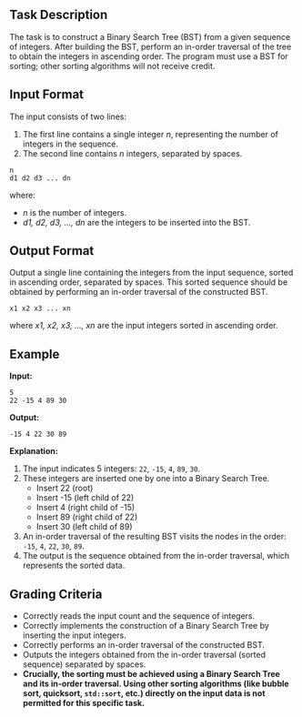 ## Task Description

The task is to construct a Binary Search Tree (BST) from a given sequence of integers. After building the BST, perform an in-order traversal of the tree to obtain the integers in ascending order. The program must use a BST for sorting; other sorting algorithms will not receive credit.

## Input Format

The input consists of two lines:

1.  The first line contains a single integer *n*, representing the number of integers in the sequence.
2.  The second line contains *n* integers, separated by spaces.

```
n
d1 d2 d3 ... dn
```

where:

*   *n* is the number of integers.
*   *d1, d2, d3, ..., dn* are the integers to be inserted into the BST.

## Output Format

Output a single line containing the integers from the input sequence, sorted in ascending order, separated by spaces. This sorted sequence should be obtained by performing an in-order traversal of the constructed BST.

```
x1 x2 x3 ... xn
```

where *x1, x2, x3, ..., xn* are the input integers sorted in ascending order.

## Example

**Input:**

```
5
22 -15 4 89 30
```

**Output:**

```
-15 4 22 30 89
```

**Explanation:**

1.  The input indicates 5 integers: `22`, `-15`, `4`, `89`, `30`.
2.  These integers are inserted one by one into a Binary Search Tree.
    *   Insert 22 (root)
    *   Insert -15 (left child of 22)
    *   Insert 4 (right child of -15)
    *   Insert 89 (right child of 22)
    *   Insert 30 (left child of 89)
3.  An in-order traversal of the resulting BST visits the nodes in the order: `-15`, `4`, `22`, `30`, `89`.
4.  The output is the sequence obtained from the in-order traversal, which represents the sorted data.

## Grading Criteria

*   Correctly reads the input count and the sequence of integers.
*   Correctly implements the construction of a Binary Search Tree by inserting the input integers.
*   Correctly performs an in-order traversal of the constructed BST.
*   Outputs the integers obtained from the in-order traversal (sorted sequence) separated by spaces.
*   **Crucially, the sorting must be achieved using a Binary Search Tree and its in-order traversal. Using other sorting algorithms (like bubble sort, quicksort, `std::sort`, etc.) directly on the input data is not permitted for this specific task.**
